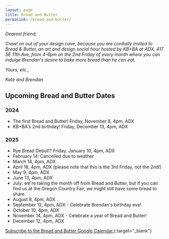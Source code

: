 ```yaml
---
layout: page
title: Bread and Butter
permalink: /bread-and-butter/
---
```


*Dearest friend,*

*Crawl on out of your design cave, because you are cordially invited to Bread & Butter, an art and design social hour hosted by KB+BA at ADX, 417 SE 11th Ave, from 4-6pm on the 2nd Friday of every month where you can indulge Brendan's desire to bake more bread than he can eat.*

*Yours, etc.,*

*Kate and Brendan*

## Upcoming Bread and Butter Dates

### 2024

- The first Bread and Butter! Friday, November 8, 4pm, ADX
- KB+BA's 2nd birthday! Friday, December 13, 4pm, ADX

### 2025

- Rye Bread Debut!? Friday, January 10, 4pm, ADX
- February 14: Cancelled due to weather
- March 14, 4pm, ADX
- April 18, 4pm, ADX (please note that this is the 3rd Friday, not the 2nd!)
- May 9, 4pm, ADX
- June 13, 4pm, ADX
- July: we're taking the month off from Bread and Butter, but if you can find us at the Oregon Country Fair, we might still have some bread to share.
- August 8, 4pm, ADX
- September 12, 4pm, ADX - Celebrate Brendan's birthday eve!
- October 10, 4pm, ADX
- November 14, 4pm, ADX - Celebrate a year of Bread and Butter!
- December 12, 4pm, ADX

[Subscribe to the Bread and Butter Google Calendar.](https://calendar.google.com/calendar/embed?src=c_43150cf94b36b414dbdaa5fc8c9c09e6fae6fdbafd82277b9dd9c63dd562890b%40group.calendar.google.com&ctz=America%2FLos_Angeles){:target="_blank"}
